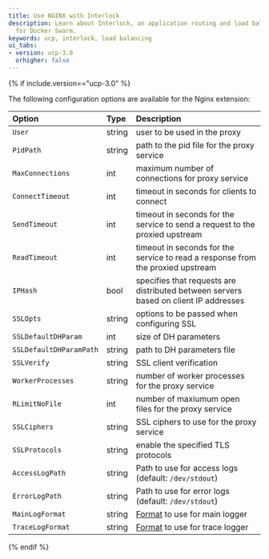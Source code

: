 ```yaml
---
title: Use NGINX with Interlock
description: Learn about Interlock, an application routing and load balancing system
  for Docker Swarm.
keywords: ucp, interlock, load balancing
ui_tabs:
- version: ucp-3.0
  orhigher: false
---
```


{% if include.version=="ucp-3.0" %}

The following configuration options are available for the Nginx extension:

| Option                  | Type   | Description                                                                                         |
|:------------------------|:-------|:----------------------------------------------------------------------------------------------------|
| `User`                  | string | user to be used in the proxy                                                                        |
| `PidPath`               | string | path to the pid file for the proxy service                                                          |
| `MaxConnections`        | int    | maximum number of connections for proxy service                                                     |
| `ConnectTimeout`        | int    | timeout in seconds for clients to connect                                                           |
| `SendTimeout`           | int    | timeout in seconds for the service to send a request to the proxied upstream                        |
| `ReadTimeout`           | int    | timeout in seconds for the service to read a response from the proxied upstream                     |
| `IPHash`                | bool   | specifies that requests are distributed between servers based on client IP addresses                |
| `SSLOpts`               | string | options to be passed when configuring SSL                                                           |
| `SSLDefaultDHParam`     | int    | size of DH parameters                                                                               |
| `SSLDefaultDHParamPath` | string | path to DH parameters file                                                                          |
| `SSLVerify`             | string | SSL client verification                                                                             |
| `WorkerProcesses`       | string | number of worker processes for the proxy service                                                    |
| `RLimitNoFile`          | int    | number of maxiumum open files for the proxy service                                                 |
| `SSLCiphers`            | string | SSL ciphers to use for the proxy service                                                            |
| `SSLProtocols`          | string | enable the specified TLS protocols                                                                  |
| `AccessLogPath`         | string | Path to use for access logs (default: `/dev/stdout`)                                                |
| `ErrorLogPath`          | string | Path to use for error logs (default: `/dev/stdout`)                                                 |
| `MainLogFormat`         | string | [Format](http://nginx.org/en/docs/http/ngx_http_log_module.html#log_format) to use for main logger  |
| `TraceLogFormat`        | string | [Format](http://nginx.org/en/docs/http/ngx_http_log_module.html#log_format) to use for trace logger |

{% endif %}
